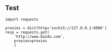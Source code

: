 Test
---

    import requests

    proxies = dict(http='socks5://127.0.0.1:8088')
    resp = requests.get(
        'http://www.baidu.com',
        proxies=proxies
        )